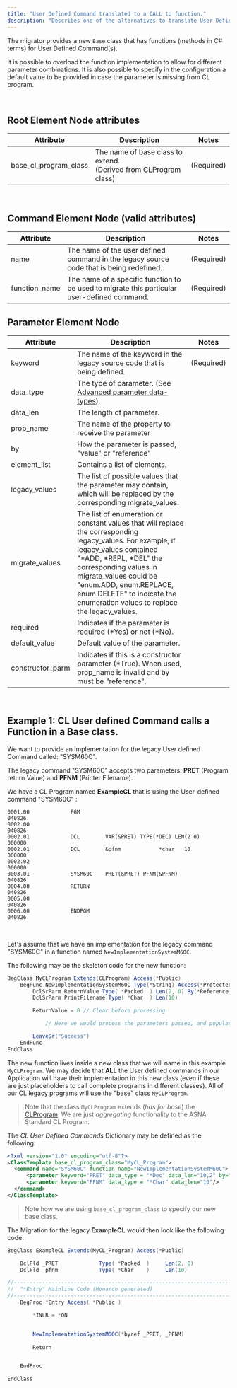 ```yaml
---
title: "User Defined Command translated to a CALL to function."
description: "Describes one of the alternatives to translate User Defined commands (calling a class function). Enhance your programming with custom function implementation tips."
---
```


The migrator provides a new `Base` class that has functions (methods in C# terms) for User Defined Command(s).

It is possible to overload the function implementation to allow for different parameter combinations. It is also possible to specify in the configuration a default value to be provided in case the parameter is missing from CL program.

<br>

## Root Element Node attributes

| Attribute | Description | Notes |
| --- | --- | --- |   
| base_cl_program_class         | The name of base class to extend.<br> (Derived from [CLProgram](/reference/runtime/qsys-runtime-job-support/cl-program.html) class)| (Required) |


<br>

## Command Element Node (valid attributes)

| Attribute | Description | Notes |
| --- | --- | --- |   
| name          | The name of the user defined command in the legacy source code that is being redefined. | (Required) |
| function_name | The name of a specific function to be used to migrate this particular user-defined command. | (Required) |

## Parameter Element Node

| Attribute | Description | Notes |
| --- | --- | --- |   
| keyword         | The name of the keyword in the legacy source code that is being defined. | (Required)
| data_type       | The type of parameter. (See [Advanced parameter data-types](/manuals/cocoon/cl-user-def-schema.html#advanced-parameter-data-types)). |
| data_len        | The length of parameter. |
| prop_name       | The name of the property to receive the parameter | 
| by              | How the parameter is passed, "value" or "reference" |
| element_list    | Contains a list of elements. |
| legacy_values   | The list of possible values that the parameter may contain, which will be replaced by the corresponding migrate_values.
| migrate_values  | The list of enumeration or constant values that will replace the corresponding legacy_values. For example, if legacy_values contained "*ADD, *REPL, *DEL" the corresponding values in migrate_values could be "enum.ADD, enum.REPLACE, enum.DELETE" to indicate the enumeration values to replace the legacy_values. |
| required        | Indicates if the parameter is required (*Yes) or not (*No). |
| default_value   | Default value of the parameter. |
| constructor_parm | Indicates if this is a constructor parameter (*True). When used, prop_name is invalid and by must be "reference". |

<br>

## Example 1: CL User defined Command calls a Function in a Base class.

We want to provide an implementation for the legacy User defined Command called: "SYSM60C".  

The  legacy command "SYSM60C" accepts two parameters: **PRET** (Program return Value) and **PFNM** (Printer Filename).

We have a CL Program named **ExampleCL** that is using the User-defined command "SYSM60C" :

```
0001.00             PGM                                                                040826
0002.00                                                                                040826
0002.01             DCL        VAR(&PRET) TYPE(*DEC) LEN(2 0)                          000000
0002.01             DCL        &pfnm            *char   10                             000000
0002.02                                                                                000000
0003.01             SYSM60C    PRET(&PRET) PFNM(&PFNM)                                 040826
0004.00             RETURN                                                             040826
0005.00                                                                                040826
0006.00             ENDPGM                                                             040826
```

<br>

Let's assume that we have an implementation for the legacy command "SYSM60C" in a function named `NewImplementationSystemM60C`.

The following may be the skeleton code for the new function:

```cs
BegClass MyCLProgram Extends(CLProgram) Access(*Public)
    BegFunc NewImplementationSystemM60C Type(*String) Access(*Protected)
        DclSrParm ReturnValue Type( *Packed  ) Len(2, 0) By(*Reference)
        DclSrParm PrintFilename Type( *Char  ) Len(10)

        ReturnValue = 0 // Clear before processing

            // Here we would process the parameters passed, and populate ReturnValue before leaving the function.

        LeaveSr("Success")
    EndFunc
EndClass
```

The new function lives inside a new class that we will name in this example `MyCLProgram`. We may decide that **ALL** the User defined commands in our Application will have their implementation in this new class (even if these are just placeholders to call complete programs in different classes). All of our CL legacy programs will use the "base" class `MyCLProgram`.

>Note that the class `MyCLProgram` extends (*has for base*) the [CLProgram](/reference/runtime/qsys-runtime-job-support/cl-program.html). We are just *aggregating* functionality to the ASNA Standard CL Program.

The *CL User Defined Commands* Dictionary may be defined as the following:

```xml
<?xml version="1.0" encoding="utf-8"?>
<ClassTemplate base_cl_program_class="MyCL_Program">
  <command name="SYSM60C" function_name="NewImplementationSystemM60C">
      <parameter keyword="PRET" data_type = "*Dec" data_len="10,2" by="reference"/>
      <parameter keyword="PFNM" data_type = "*Char" data_len="10"/>
  </command>
</ClassTemplate>
```

>Note how we are using `base_cl_program_class` to specify our new base class.

The Migration for the legacy **ExampleCL** would then look like the following code:

```cs
BegClass ExampleCL Extends(MyCL_Program) Access(*Public)

    DclFld _PRET             Type( *Packed  )     Len(2, 0)
    DclFld _pfnm             Type( *Char    )     Len(10)

//------------------------------------------------------------------------------ 
//  "*Entry" Mainline Code (Monarch generated)
//------------------------------------------------------------------------------ 
    BegProc *Entry Access( *Public )

        *INLR = *ON


        NewImplementationSystemM60C(*byref _PRET, _PFNM)
        
        Return


    EndProc

EndClass
```